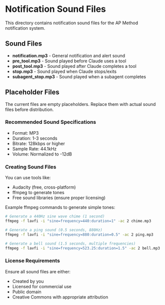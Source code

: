 # Notification Sound Files

This directory contains notification sound files for the AP Method notification system.

## Sound Files

- **notification.mp3** - General notification and alert sound
- **pre_tool.mp3** - Sound played before Claude uses a tool
- **post_tool.mp3** - Sound played after Claude completes a tool
- **stop.mp3** - Sound played when Claude stops/exits
- **subagent_stop.mp3** - Sound played when a subagent completes

## Placeholder Files

The current files are empty placeholders. Replace them with actual sound files before distribution.

### Recommended Sound Specifications

- Format: MP3
- Duration: 1-3 seconds
- Bitrate: 128kbps or higher
- Sample Rate: 44.1kHz
- Volume: Normalized to -12dB

### Creating Sound Files

You can use tools like:
- Audacity (free, cross-platform)
- ffmpeg to generate tones
- Free sound libraries (ensure proper licensing)

Example ffmpeg commands to generate simple tones:

```bash
# Generate a 440Hz sine wave chime (1 second)
ffmpeg -f lavfi -i "sine=frequency=440:duration=1" -ac 2 chime.mp3

# Generate a ping sound (0.5 seconds, 880Hz)
ffmpeg -f lavfi -i "sine=frequency=880:duration=0.5" -ac 2 ping.mp3

# Generate a bell sound (1.5 seconds, multiple frequencies)
ffmpeg -f lavfi -i "sine=frequency=523.25:duration=1.5" -ac 2 bell.mp3
```

### License Requirements

Ensure all sound files are either:
- Created by you
- Licensed for commercial use
- Public domain
- Creative Commons with appropriate attribution